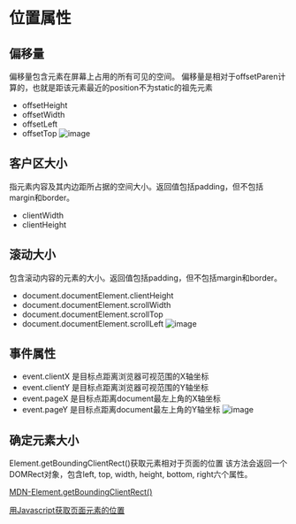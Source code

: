 # 位置属性
## 偏移量
偏移量包含元素在屏幕上占用的所有可见的空间。
偏移量是相对于offsetParen计算的，也就是距该元素最近的position不为static的祖先元素
- offsetHeight
- offsetWidth
- offsetLeft
- offsetTop
![image](https://user-gold-cdn.xitu.io/2018/4/1/162804163d195550?imageView2/0/w/1280/h/960/format/webp/ignore-error/1)

## 客户区大小
指元素内容及其内边距所占据的空间大小。返回值包括padding，但不包括margin和border。
- clientWidth
- clientHeight

## 滚动大小
包含滚动内容的元素的大小。返回值包括padding，但不包括margin和border。
- document.documentElement.clientHeight
- document.documentElement.scrollWidth
- document.documentElement.scrollTop
- document.documentElement.scrollLeft
![image](https://user-gold-cdn.xitu.io/2018/4/1/1628055d0479d7c5?imageView2/0/w/1280/h/960/format/webp/ignore-error/1)


## 事件属性
- event.clientX 是目标点距离浏览器可视范围的X轴坐标
- event.clientY 是目标点距离浏览器可视范围的Y轴坐标
- event.pageX 是目标点距离document最左上角的X轴坐标
- event.pageY 是目标点距离document最左上角的Y轴坐标
![image](https://user-gold-cdn.xitu.io/2018/4/1/1628064e83bb382a?imageView2/0/w/1280/h/960/format/webp/ignore-error/1)



## 确定元素大小
Element.getBoundingClientRect()获取元素相对于页面的位置
该方法会返回一个DOMRect对象，包含left, top, width, height, bottom, right六个属性。


[MDN-Element.getBoundingClientRect()](https://developer.mozilla.org/zh-CN/docs/Web/API/Element/getBoundingClientRect)


[用Javascript获取页面元素的位置](https://www.ruanyifeng.com/blog/2009/09/find_element_s_position_using_javascript.html)
